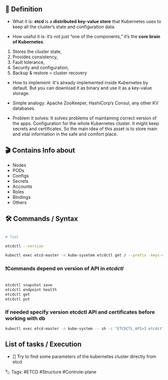
## 📌 Definition

- What it is: **etcd** is a **distributed key-value store** that Kubernetes uses to keep all the cluster’s state and configuration data.

- How useful it is: it’s not just “one of the components,” it’s the **core brain of Kubernetes**. 
1. Stores the cluster state, 
2. Provides consistency, 
3. Fault tolerance, 
4. Security and configuration, 
5. Backup & restore = cluster recovery

- How to implement: It's already implemented inside Kubernetes by default. But you can download it as binary and use it as a key-value storage. 

- Simple analogy: Apache ZooKeeper, HashiCorp’s Consul, any other KV databases. 

- Problem it solves: It solves problems of maintaining correct version of the apps. Configuration for the whole Kubernetes cluster. It might keep secrets and certificates. So the main idea of this asset is to store main and vital information in the safe and comfort place. 

## 🎬 Contains Info about
 - Nodes
 - PODs
 - Configs
 - Secrets
 - Accounts
 - Roles
 - Bindings
 - Others

## 🛠 Commands / Syntax

```bash

# Tool

etcdctl --version

kubectl exec etcd-master -n kube-sysetem etcdctl get / --prefix -keys-only
```

### ❗️Commands depend on version of API in ***etcdctl***
```bash

etcdctl snapshot save
etcdctl endpoint health
etcdctl get
etcdctl put

```

### If needed specify version etcdctl API and certificates before working with db
```bash
kubectl exec etcd-master -n kube-system -- sh -c "ETCDCTL_API=3 etcdctl get / --prefix --keys-only --limit=10 --cacert /etc/kubernetes/pki/etcd/ca.crt --cert /etc/kubernetes/pki/etcd/server.crt --key /etc/kubernetes/pki/etcd/server.key"
```
## List of tasks / Execution

- [] Try to find some parameters of the kubernetes cluster directly from etcd

🏷️ Tags: #ETCD #Structure #Controle-plane
